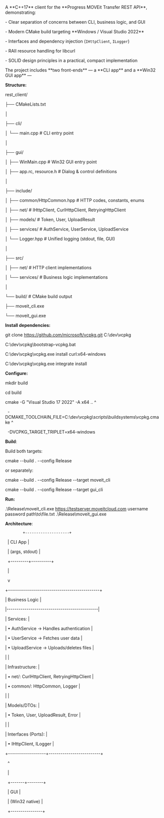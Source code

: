 A \*\*C++17\*\* client for the \*\*Progress MOVEit Transfer REST API\*\*, demonstrating:



\- Clear separation of concerns between CLI, business logic, and GUI  

\- Modern CMake build targeting \*\*Windows / Visual Studio 2022\*\*  

\- Interfaces and dependency injection (`IHttpClient`, `ILogger`)  

\- RAII resource handling for libcurl  

\- SOLID design principles in a practical, compact implementation  



The project includes \*\*two front-ends\*\* — a \*\*CLI app\*\* and a \*\*Win32 GUI app\*\* —



**Structure:**



rest\_client/

├── CMakeLists.txt

│

├── cli/

│ └── main.cpp # CLI entry point

│

├── gui/

│ ├── WinMain.cpp # Win32 GUI entry point

│ ├── app.rc, resource.h # Dialog \& control definitions

│

├── include/

│ ├── common/HttpCommon.hpp # HTTP codes, constants, enums

│ ├── net/ # IHttpClient, CurlHttpClient, RetryingHttpClient

│ ├── models/ # Token, User, UploadResult

│ ├── services/ # AuthService, UserService, UploadService

│ └── Logger.hpp # Unified logging (stdout, file, GUI)

│

├── src/

│ ├── net/ # HTTP client implementations

│ └── services/ # Business logic implementations

│

└── build/ # CMake build output

├── moveit\_cli.exe

└── moveit\_gui.exe







**Install dependencies:**


git clone https://github.com/microsoft/vcpkg.git C:\\dev\\vcpkg

C:\\dev\\vcpkg\\bootstrap-vcpkg.bat

C:\\dev\\vcpkg\\vcpkg.exe install curl:x64-windows





C:\\dev\\vcpkg\\vcpkg.exe integrate install



**Configure:**


mkdir build

cd build



cmake -G "Visual Studio 17 2022" -A x64 .. ^

&nbsp; -DCMAKE\_TOOLCHAIN\_FILE=C:\\dev\\vcpkg\\scripts\\buildsystems\\vcpkg.cmake ^

&nbsp; -DVCPKG\_TARGET\_TRIPLET=x64-windows



**Build**:



Build both targets:

cmake --build . --config Release



or separately:

cmake --build . --config Release --target moveit\_cli

cmake --build . --config Release --target gui\_cli


**Run:**

.\\Release\\moveit\_cli.exe https://testserver.moveitcloud.com username password path\\to\\file.txt
.\\Release\\moveit\_gui.exe




**Architecture**:

            +--------------------+

&nbsp;           |      CLI App       |

&nbsp;           |  (args, stdout)    |

&nbsp;           +---------+----------+

&nbsp;                     |

&nbsp;                     v

+----------------------------------------------+

|               Business Logic                 |

|----------------------------------------------|

|  Services:                                   |

|   • AuthService      → Handles authentication |

|   • UserService      → Fetches user data      |

|   • UploadService    → Uploads/deletes files  |

|                                              |

|  Infrastructure:                             |

|   • net/: CurlHttpClient, RetryingHttpClient  |

|   • common/: HttpCommon, Logger               |

|                                              |

|  Models/DTOs:                                |

|   • Token, User, UploadResult, Error          |

|                                              |

|  Interfaces (Ports):                         |

|   • IHttpClient, ILogger                      |

+-------------------+--------------------------+

&nbsp;                   ^

&nbsp;                   |

&nbsp;           +-------+--------+

&nbsp;           |      GUI       |

&nbsp;           | (Win32 native) |

&nbsp;           +----------------+









